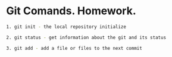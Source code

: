 # Git Comands. Homework.
```sh
1. git init - the local repository initialize
```
```sh
2. git status - get information about the git and its status
```
```sh
3. git add - add a file or files to the next commit
```
